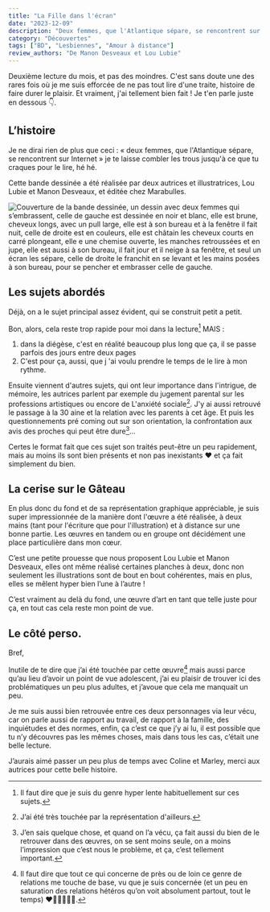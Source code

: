 ```yaml
---
title: "La Fille dans l'écran"
date: "2023-12-09"
description: "Deux femmes, que l'Atlantique sépare, se rencontrent sur Internet"
category: "Découvertes"
tags: ["BD", "Lesbiennes", "Amour à distance"]
review_authors: "De Manon Desveaux et Lou Lubie"
---
```


Deuxième lecture du mois, et pas des moindres. C'est sans doute une des rares fois où je me suis efforcée de ne pas tout lire d'une traite, histoire de faire durer le plaisir. Et vraiment, j'ai tellement bien fait ! Je t'en parle juste en dessous 👇.

## L’histoire

Je ne dirai rien de plus que ceci : « deux femmes, que l'Atlantique sépare, se rencontrent sur Internet » je te laisse combler les trous jusqu'à ce que tu craques pour le lire, hé hé.

Cette bande dessinée a été réalisée par deux autrices et illustratrices, Lou Lubie et Manon Desveaux, et éditée chez Marabulles.

![Couverture de la bande dessinée, un dessin avec deux femmes qui s’embrassent, celle de gauche est dessinée en noir et blanc, elle est brune, cheveux longs, avec un pull large, elle est à son bureau et à la fenêtre il fait nuit, celle de droite est en couleurs, elle est châtain les cheveux courts en carré plongeant, elle e une chemise ouverte, les manches retroussées et en jupe, elle est aussi à son bureau, il fait jour et il neige à sa fenêtre, et seul un écran les sépare, celle de droite le franchit en se levant et les mains posées à son bureau, pour se pencher et embrasser celle de gauche.](/reviews/lfdl.jpg)

## Les sujets abordés

Déjà, on a le sujet principal assez évident, qui se construit petit a petit.

Bon, alors, cela reste trop rapide pour moi dans la lecture[^1] MAIS :

1. dans la diégèse, c'est en réalité beaucoup plus long que ça, il se passe parfois des jours entre deux pages
2. C'est pour ça, aussi, que j 'ai voulu prendre le temps de le lire à mon rythme.

[^1]: Il faut dire que je suis du genre hyper lente habituellement sur ces sujets.

Ensuite viennent d'autres sujets, qui ont leur importance dans l'intrigue, de mémoire, les autrices parlent par exemple du jugement parental sur les professions artistiques ou encore de L'anxiété sociale[^2]. J'y ai aussi retrouvé le passage à la 30 aine et la relation avec les parents à cet âge. Et puis les questionnements pré coming out sur son orientation, la confrontation aux avis des proches qui peut être dure[^3]...

Certes le format fait que ces sujet son traités peut-être un peu rapidement, mais au moins ils sont bien présents et non pas inexistants ❤ et ça fait simplement du bien.

[^2]: J’ai été très touchée par la représentation d'ailleurs.

[^3]: J’en sais quelque chose, et quand on l’a vécu, ça fait aussi du bien de le retrouver dans des œuvres, on se sent moins seule, on a moins l’impression que c’est nous le problème, et ça, c’est tellement important.

## La cerise sur le Gâteau

En plus donc du fond et de sa représentation graphique appréciable, je suis super impressionnée de la manière dont l'œuvre a été réalisée, à deux mains (tant pour l'écriture que pour l'illustration) et à distance sur une bonne partie. Les œuvres en tandem ou en groupe ont décidément une place particulière dans mon cœur. 

C’est une petite prouesse que nous proposent Lou Lubie et Manon Desveaux, elles ont même réalisé certaines planches à deux, donc non seulement les illustrations sont de bout en bout cohérentes, mais en plus, elles se mêlent hyper bien l’une à l’autre !

C’est vraiment au delà du fond, une œuvre d’art en tant que telle juste pour ça, en tout cas cela reste mon point de vue.

## Le côté perso.

Bref, 

Inutile de te dire que j’ai été touchée par cette œuvre[^4] mais aussi parce qu’au lieu d’avoir un point de vue adolescent, j’ai eu plaisir de trouver ici des problématiques un peu plus adultes, et j’avoue que cela me manquait un peu.

[^4]: Il faut dire que tout ce qui concerne de près ou de loin ce genre de relations me touche de base, vu que je suis concernée (et un peu en saturation des relations hétéros qu’on voit absolument partout, tout le temps) ❤️🧡💛💚💙💜.

Je me suis aussi bien retrouvée entre ces deux personnages via leur vécu, car on parle aussi de rapport au travail, de rapport à la famille, des inquiétudes et des normes, enfin, ça c’est ce que j’y ai lu, il est possible que tu n’y découvres pas les mêmes choses, mais dans tous les cas, c’était une belle lecture.

J’aurais aimé passer un peu plus de temps avec Coline et Marley, merci aux autrices pour cette belle histoire.
